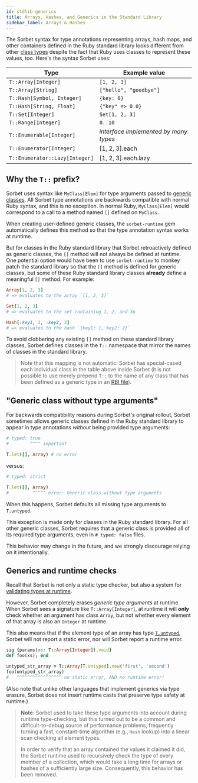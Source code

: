 ```yaml
---
id: stdlib-generics
title: Arrays, Hashes, and Generics in the Standard Library
sidebar_label: Arrays & Hashes
---
```


The Sorbet syntax for type annotations representing arrays, hash maps, and other
containers defined in the Ruby standard library looks different from other
[class types](class-types.md) despite the fact that Ruby uses classes to
represent these values, too. Here's the syntax Sorbet uses:

| Type                           | Example value                         |
| ------------------------------ | ------------------------------------- |
| `T::Array[Integer]`            | `[1, 2, 3]`                           |
| `T::Array[String]`             | `["hello", "goodbye"]`                |
| `T::Hash[Symbol, Integer]`     | `{key: 0}`                            |
| `T::Hash[String, Float]`       | `{"key" => 0.0}`                      |
| `T::Set[Integer]`              | `Set[1, 2, 3]`                        |
| `T::Range[Integer]`            | `0..10`                               |
| `T::Enumerable[Integer]`       | _interface implemented by many types_ |
| `T::Enumerator[Integer]`       | [1, 2, 3].each                        |
| `T::Enumerator::Lazy[Integer]` | [1, 2, 3].each.lazy                   |

## Why the `T::` prefix?

Sorbet uses syntax like `MyClass[Elem]` for type arguments passed to
[generic classes](generics.md). All Sorbet type annotations are backwards
compatible with normal Ruby syntax, and this is no exception. In normal Ruby,
`MyClass[Elem]` would correspond to a call to a method named `[]` defined on
`MyClass`.

When creating user-defined generic classes, the `sorbet-runtime` gem
automatically defines this method so that the type annotation syntax works at
runtime.

But for classes in the Ruby standard library that Sorbet retroactively defined
as generic classes, the `[]` method will not always be defined at runtime. One
potential option would have been to use `sorbet-runtime` to monkey patch the
standard library so that the `[]` method is defined for generic classes, but
some of these Ruby standard library classes **already** define a meaningful `[]`
method. For example:

```ruby
Array[1, 2, 3]
# => evaluates to the array `[1, 2, 3]`

Set[1, 2, 3]
# => evaluates to the set containing 1, 2, and 3o

Hash[:key1, 1, :key2, 2]
# => evaluates to the hash `{key1: 1, key2: 2}`
```

To avoid clobbering any existing `[]` method on these standard library classes,
Sorbet defines classes in the `T::` namespace that mirror the names of classes
in the standard library.

> Note that this mapping is not automatic: Sorbet has special-cased each
> individual class in the table above inside Sorbet (it is not possible to use
> merely prepend `T::` to the name of any class that has been defined as a
> generic type in an [RBI file](rbi.md)).

## "Generic class without type arguments"

For backwards compatibility reasons during Sorbet's original rollout, Sorbet
sometimes allows generic classes defined in the Ruby standard library to appear
in type annotations _without_ being provided type arguments:

```ruby
# typed: true
#        ^^^^ important

T.let([], Array) # no error
```

versus:

```ruby
# typed: strict

T.let([], Array)
#         ^^^^^ error: Generic class without type arguments
```

When this happens, Sorbet defaults all missing type arguments to `T.untyped`.

This exception is made only for classes in the Ruby standard library. For all
other generic classes, Sorbet requires that a generic class is provided all of
its required type arguments, even in `# typed: false` files.

This behavior may change in the future, and we strongly discourage relying on it
intentionally.

## Generics and runtime checks

Recall that Sorbet is not only a static type checker, but also a system for
[validating types at runtime](runtime.md).

However, Sorbet completely erases _generic type arguments_ at runtime. When
Sorbet sees a signature like `T::Array[Integer]`, at runtime it will **only**
check whether an argument has class `Array`, but not whether every element of
that array is also an `Integer` at runtime.

This also means that if the element type of an array has type
[`T.untyped`](untyped.md), Sorbet will not report a static error, nor will
Sorbet report a runtime error.

```ruby
sig {params(xs: T::Array[Integer]).void}
def foo(xs); end

untyped_str_array = T::Array[T.untyped].new('first', 'second')
foo(untyped_str_array)
#   ^^^^^^^^^^^^^^^^^ no static error, AND no runtime error!
```

(Also note that unlike other languages that implement generics via type erasure,
Sorbet does not insert runtime casts that preserve type safety at runtime.)

> **Note**: Sorbet used to take these type arguments into account during runtime
> type-checking, but this turned out to be a common and difficult-to-debug
> source of performance problems, frequently turning a fast, constant-time
> algorithm (e.g., `Hash` lookup) into a linear scan checking all element types.
>
> In order to verify that an array contained the values it claimed it did, the
> Sorbet runtime used to recursively check the type of every member of a
> collection, which would take a long time for arrays or hashes of a
> sufficiently large size. Consequently, this behavior has been removed.
